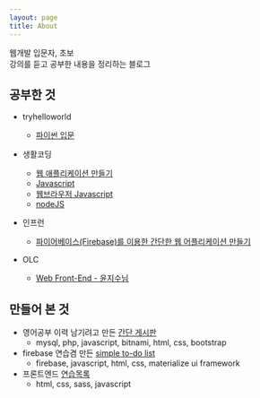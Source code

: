 ```yaml
---
layout: page
title: About
---
```


<p class="message">
  웹개발 입문자, 초보 <br>    
  강의를 듣고 공부한 내용을 정리하는 블로그
  <!-- <a href="https://opentutorials.org/course/1189/14118">보편적이지 않은 코딩</a>을 하는중 -->
</p>

## 공부한 것

- tryhelloworld
  - [파이썬 입문](http://tryhelloworld.co.kr/courses/%ED%8C%8C%EC%9D%B4%EC%8D%AC-%EC%9E%85%EB%AC%B8)
  
- 생활코딩
  - [웹 애플리케이션 만들기](https://opentutorials.org/course/1688)
  - [Javascript](https://opentutorials.org/course/743)
  - [웹브라우저 Javascript](https://opentutorials.org/course/1375)
  - [nodeJS](https://opentutorials.org/course/2136)

- 인프런
  - [파이어베이스(Firebase)를 이용한 간단한 웹 어플리케이션 만들기](https://www.inflearn.com/course/%ED%8C%8C%EC%9D%B4%EC%96%B4%EB%B2%A0%EC%9D%B4%EC%8A%A4-%EA%B0%95%EC%A2%8C-%EC%9B%B9-%EC%96%B4%ED%94%8C%EB%A6%AC%EC%BC%80%EC%9D%B4%EC%85%98/)

- OLC
  - [Web Front-End - 윤지수님](http://olc.kr/course/course_online_view.jsp?id=470)

## 만들어 본 것

- 영어공부 이력 남기려고 만든 [간단 게시판](http://siwabada.dothome.co.kr/)
  - mysql, php, javascript, bitnami, html, css, bootstrap  
- firebase 연습겸 만든 [simple to-do list](https://simple-todolist.firebaseapp.com/)
  - firebase, javascript, html, css, materialize ui framework
- 프론트엔드 [연습목록](https://wayhome25.github.io/front-end/index.html)
  - html, css, sass, javascript
